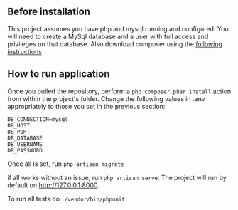 ## Before installation

This project assumes you have php and mysql running and configured.
You will need to create a MySql database and a user with full access and privileges on that database.
Also download composer using the [following instructions](https://getcomposer.org/download/)

## How to run application

Once you pulled the repository, perform a ```php composer.phar install``` action from within the project's folder.
Change the following values in .env appropriately to those you set in the previous section:

```
DB_CONNECTION=mysql
DB_HOST
DB_PORT
DB_DATABASE
DB_USERNAME
DB_PASSWORD
```

Once all is set, run ```php artisan migrate```

if all works without an issue, run ``` php artisan serve ```. The project will run by default on http://127.0.0.1:8000.

To run all tests do ```./vendor/bin/phpunit```